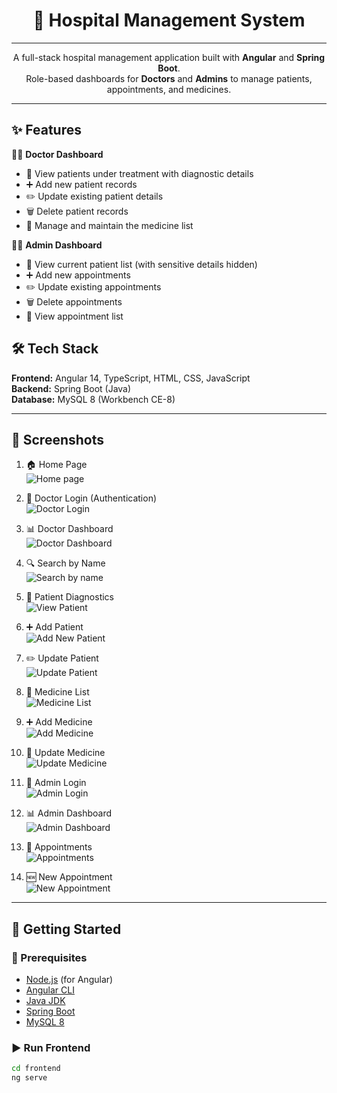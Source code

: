 <h1 align="center"> 🏥 Hospital Management System </h1>   
  
---
<p align="center">        
A full-stack hospital management application built with <b>Angular</b> and <b>Spring Boot</b>.<br>
Role-based dashboards for <b>Doctors</b> and <b>Admins</b> to manage patients, appointments, and medicines.
</p>
 
--- 
## ✨ Features  

👨‍⚕️ **Doctor Dashboard**  
- 👀 View patients under treatment with diagnostic details  
- ➕ Add new patient records  
- ✏️ Update existing patient details  
- 🗑️ Delete patient records  
- 💊 Manage and maintain the medicine list  

🧑‍💼 **Admin Dashboard**  
- 👀 View current patient list (with sensitive details hidden)  
- ➕ Add new appointments  
- ✏️ Update existing appointments  
- 🗑️ Delete appointments  
- 👀 View appointment list  

## 🛠️ Tech Stack  

**Frontend:** Angular 14, TypeScript, HTML, CSS, JavaScript  
**Backend:** Spring Boot (Java)  
**Database:** MySQL 8 (Workbench CE-8)  

---
## 📸 Screenshots  

1. 🏠 Home Page  
   ![Home page](src/assets/home.png)  

2. 🔑 Doctor Login (Authentication)  
   ![Doctor Login](src/assets/docter.png)  

3. 📊 Doctor Dashboard  
   ![Doctor Dashboard](src/assets/docdash.png)  

4. 🔍 Search by Name  
   ![Search by name](src/assets/serch.png)  

5. 🧾 Patient Diagnostics  
   ![View Patient](src/assets/viewp.png)  

6. ➕ Add Patient  
   ![Add New Patient](src/assets/newp.png)  

7. ✏️ Update Patient  
   ![Update Patient](src/assets/upp.png)  

8. 💊 Medicine List  
   ![Medicine List](src/assets/mlist.png)  

9. ➕ Add Medicine  
   ![Add Medicine](src/assets/newm.png)  

10. 🔄 Update Medicine  
    ![Update Medicine](src/assets/upm.png)  

11. 🔑 Admin Login  
    ![Admin Login](src/assets/admin.png)  

12. 📊 Admin Dashboard  
    ![Admin Dashboard](src/assets/addash.png)  

13. 📅 Appointments  
    ![Appointments](src/assets/applist.png)  

14. 🆕 New Appointment  
    ![New Appointment](src/assets/newapp.png)  
---
## 🚀 Getting Started  

### 📌 Prerequisites  
- [Node.js](https://nodejs.org/) (for Angular)  
- [Angular CLI](https://angular.io/cli)  
- [Java JDK](https://www.oracle.com/java/)  
- [Spring Boot](https://spring.io/projects/spring-boot)  
- [MySQL 8](https://dev.mysql.com/downloads/mysql/)  

### ▶️ Run Frontend  
```bash
cd frontend
ng serve
   
   
